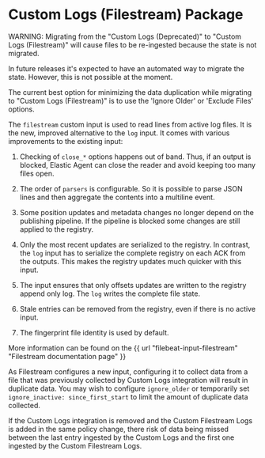 # Custom Logs (Filestream) Package

WARNING: Migrating from the "Custom Logs (Deprecated)" to "Custom Logs
(Filestream)" will cause files to be re-ingested because the state is not migrated.

In future releases it's expected to have an automated way to migrate the state. However, this is not possible at the moment.

The current best option for minimizing the data duplication while migrating to "Custom Logs (Filestream)" is to use the 'Ignore Older' or 'Exclude Files' options.

The `filestream` custom input is used to read lines from active log files. It is the
new, improved alternative to the `log` input. It comes with various improvements
to the existing input:

1. Checking of `close_*` options happens out of band. Thus, if an output is blocked,
Elastic Agent can close the reader and avoid keeping too many files open.

2. The order of `parsers` is configurable. So it is possible to parse JSON lines and then
aggregate the contents into a multiline event.

3. Some position updates and metadata changes no longer depend on the publishing pipeline.
If the pipeline is blocked some changes are still applied to the registry.

4. Only the most recent updates are serialized to the registry. In contrast, the `log` input
has to serialize the complete registry on each ACK from the outputs. This makes the registry updates
much quicker with this input.

5. The input ensures that only offsets updates are written to the registry append only log.
The `log` writes the complete file state.

6. Stale entries can be removed from the registry, even if there is no active input.

7. The fingerprint file identity is used by default.

More information can be found on the {{ url "filebeat-input-filestream" "Filestream documentation page" }}

As Filestream configures a new input, configuring it to collect data
from a file that was previously collected by Custom Logs integration
will result in duplicate data. You may wish to configure
`ignore_older` or temporarily set `ignore_inactive: since_first_start`
to limit the amount of duplicate data collected.

If the Custom Logs integration is removed and the Custom Filestream
Logs is added in the same policy change, there risk of data being
missed between the last entry ingested by the Custom Logs and the
first one ingested by the Custom Filestream Logs.
